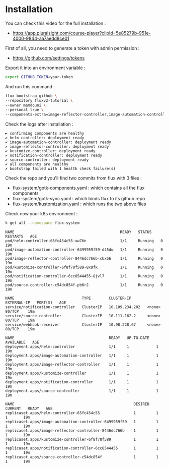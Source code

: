 # Installation

You can check this video for the full installation :
- https://app.pluralsight.com/course-player?clipId=5e85279b-951e-4000-9844-aa7aedd8ce01

First of all, you need to generate a token with admin permission :
- https://github.com/settings/tokens

Export it into an environment variable :

```bash
export GITHUB_TOKEN=your-token
```

And run this command :
```bash
flux bootstrap github \
--repository fluxv2-tutorial \
--owner mamdouni \
--personal true \
--components-extra=image-reflector-controller,image-automation-controller
```

Check the logs after installation :
```log
► confirming components are healthy
✔ helm-controller: deployment ready
✔ image-automation-controller: deployment ready
✔ image-reflector-controller: deployment ready
✔ kustomize-controller: deployment ready
✔ notification-controller: deployment ready
✔ source-controller: deployment ready
✔ all components are healthy
✗ bootstrap failed with 1 health check failure(s)
```

Check the repo and you'll find two commits from flux with 3 files :
- flux-system/gotk-components.yaml  : which contains all the flux components
- flux-system/gotk-sync.yaml        : which binds flux to its github repo 
- flux-system/kustomization.yaml    : which runs the two above files

Check now your k8s environment :
```bash
k get all --namespace flux-system
```

```log
NAME                                               READY   STATUS    RESTARTS   AGE
pod/helm-controller-65fc454c55-xw76n               1/1     Running   0          19m
pod/image-automation-controller-6499959f59-d45dw   1/1     Running   0          19m
pod/image-reflector-controller-8446dc766b-cbx56    1/1     Running   0          19m
pod/kustomize-controller-6f8f78f589-8x9fk          1/1     Running   0          19m
pod/notification-controller-6cc8544455-8jvl7       1/1     Running   0          19m
pod/source-controller-c54dc854f-pb6r2              1/1     Running   0          19m

NAME                              TYPE        CLUSTER-IP       EXTERNAL-IP   PORT(S)   AGE
service/notification-controller   ClusterIP   10.109.234.202   <none>        80/TCP    19m
service/source-controller         ClusterIP   10.111.162.2     <none>        80/TCP    19m
service/webhook-receiver          ClusterIP   10.98.228.67     <none>        80/TCP    19m

NAME                                          READY   UP-TO-DATE   AVAILABLE   AGE
deployment.apps/helm-controller               1/1     1            1           19m
deployment.apps/image-automation-controller   1/1     1            1           19m
deployment.apps/image-reflector-controller    1/1     1            1           19m
deployment.apps/kustomize-controller          1/1     1            1           19m
deployment.apps/notification-controller       1/1     1            1           19m
deployment.apps/source-controller             1/1     1            1           19m

NAME                                                     DESIRED   CURRENT   READY   AGE
replicaset.apps/helm-controller-65fc454c55               1         1         1       19m
replicaset.apps/image-automation-controller-6499959f59   1         1         1       19m
replicaset.apps/image-reflector-controller-8446dc766b    1         1         1       19m
replicaset.apps/kustomize-controller-6f8f78f589          1         1         1       19m
replicaset.apps/notification-controller-6cc8544455       1         1         1       19m
replicaset.apps/source-controller-c54dc854f              1         1         1       19m
```
